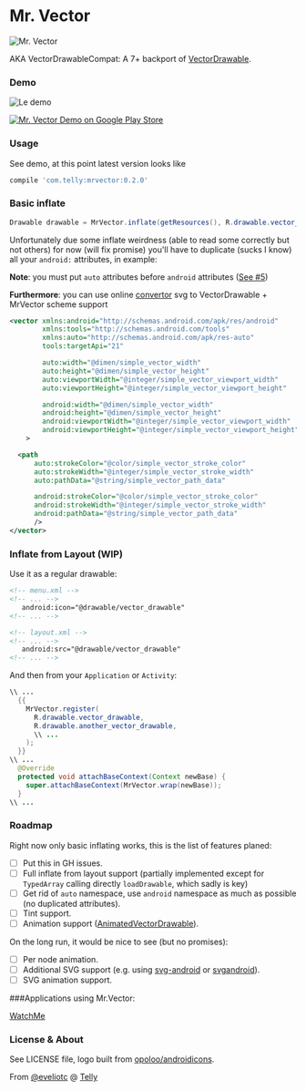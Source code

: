 Mr. Vector
==========
![Mr. Vector](http://i.imgur.com/ucFr5T7.png)

AKA VectorDrawableCompat: A 7+ backport of [VectorDrawable](https://developer.android.com/reference/android/graphics/drawable/VectorDrawable.html).

### Demo

![Le demo](http://i.imgur.com/nG4uQiN.gif)

[![Mr. Vector Demo on Google Play Store](http://developer.android.com/images/brand/en_generic_rgb_wo_60.png)](https://play.google.com/store/apps/details?id=com.telly.mrvector.demo)

### Usage

See demo, at this point latest version looks like

```groovy
compile 'com.telly:mrvector:0.2.0'
```

### Basic inflate
```java
Drawable drawable = MrVector.inflate(getResources(), R.drawable.vector_android);
```

Unfortunately due some inflate weirdness (able to read some correctly but not others) for now (will fix promise) you'll have to duplicate (sucks I know) all your `android:` attributes, in example:

**Note**: you must put `auto` attributes before `android` attributes ([See #5](https://github.com/telly/MrVector/issues/5))

**Furthermore**: you can use online [convertor](http://ozodrukh.github.io/Svg2MrVector/) svg to VectorDrawable + MrVector scheme support

```xml
<vector xmlns:android="http://schemas.android.com/apk/res/android"
        xmlns:tools="http://schemas.android.com/tools"
        xmlns:auto="http://schemas.android.com/apk/res-auto"
        tools:targetApi="21"

        auto:width="@dimen/simple_vector_width"
        auto:height="@dimen/simple_vector_height"
        auto:viewportWidth="@integer/simple_vector_viewport_width"
        auto:viewportHeight="@integer/simple_vector_viewport_height"

        android:width="@dimen/simple_vector_width"
        android:height="@dimen/simple_vector_height"
        android:viewportWidth="@integer/simple_vector_viewport_width"
        android:viewportHeight="@integer/simple_vector_viewport_height"
    >

  <path
      auto:strokeColor="@color/simple_vector_stroke_color"
      auto:strokeWidth="@integer/simple_vector_stroke_width"
      auto:pathData="@string/simple_vector_path_data"

      android:strokeColor="@color/simple_vector_stroke_color"
      android:strokeWidth="@integer/simple_vector_stroke_width"
      android:pathData="@string/simple_vector_path_data"
      />
</vector>
```

### Inflate from Layout (WIP)

Use it as a regular drawable:

```xml
<!-- menu.xml -->
<!-- ... -->
   android:icon="@drawable/vector_drawable"
<!-- ... -->
```

```xml
<!-- layout.xml -->
<!-- ... -->
   android:src="@drawable/vector_drawable"
<!-- ... -->
```

And then from your `Application` or `Activity`:

```java
\\ ...
  {{
    MrVector.register(
      R.drawable.vector_drawable,
      R.drawable.another_vector_drawable,
      \\ ...
    );
  }}
\\ ...
  @Override
  protected void attachBaseContext(Context newBase) {
    super.attachBaseContext(MrVector.wrap(newBase));
  }
\\ ...
```

### Roadmap
Right now only basic inflating works, this is the list of features planed:

- [ ] Put this in GH issues.
- [ ] Full inflate from layout support (partially implemented except for `TypedArray` calling directly `loadDrawable`, which sadly is key)
- [ ] Get rid of `auto` namespace, use `android` namespace as much as possible (no duplicated attributes).
- [ ] Tint support.
- [ ] Animation support ([AnimatedVectorDrawable](https://developer.android.com/reference/android/graphics/drawable/AnimatedVectorDrawable.html)).

On the long run, it would be nice to see (but no promises):

- [ ] Per node animation.
- [ ] Additional SVG support (e.g. using [svg-android](https://code.google.com/p/svg-android/) or [svgandroid](https://code.google.com/p/androidsvg/)).
- [ ] SVG animation support.

###Applications using Mr.Vector:

[WatchMe](https://github.com/ozodrukh/Mover)

### License & About

See LICENSE file, logo built from [opoloo/androidicons](https://github.com/opoloo/androidicons).

From [@eveliotc](https://plus.google.com/u/0/+EvelioTarazonaC%C3%A1ceres/posts) @ [Telly](https://telly.com/)
